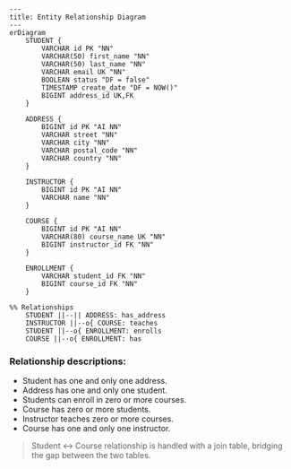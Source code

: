 ````mermaid
---
title: Entity Relationship Diagram
---
erDiagram
    STUDENT {
        VARCHAR id PK "NN"
        VARCHAR(50) first_name "NN"
        VARCHAR(50) last_name "NN"
        VARCHAR email UK "NN"
        BOOLEAN status "DF = false"
        TIMESTAMP create_date "DF = NOW()"
        BIGINT address_id UK,FK
    }

    ADDRESS {
        BIGINT id PK "AI NN"
        VARCHAR street "NN"
        VARCHAR city "NN"
        VARCHAR postal_code "NN"
        VARCHAR country "NN"
    }

    INSTRUCTOR {
        BIGINT id PK "AI NN"
        VARCHAR name "NN"
    }

    COURSE {
        BIGINT id PK "AI NN"
        VARCHAR(80) course_name UK "NN"
        BIGINT instructor_id FK "NN"
    }

    ENROLLMENT {
        VARCHAR student_id FK "NN"
        BIGINT course_id FK "NN"
    }

%% Relationships
    STUDENT ||--|| ADDRESS: has_address
    INSTRUCTOR ||--o{ COURSE: teaches
    STUDENT ||--o{ ENROLLMENT: enrolls
    COURSE ||--o{ ENROLLMENT: has
````
### Relationship descriptions: 
* Student has one and only one address.  
* Address has one and only one student.  
* Students can enroll in zero or more courses.   
* Course has zero or more students.  
* Instructor teaches zero or more courses.  
* Course has one and only one instructor. 

> Student ↔ Course relationship is handled with a join table, bridging the gap between the two tables.
